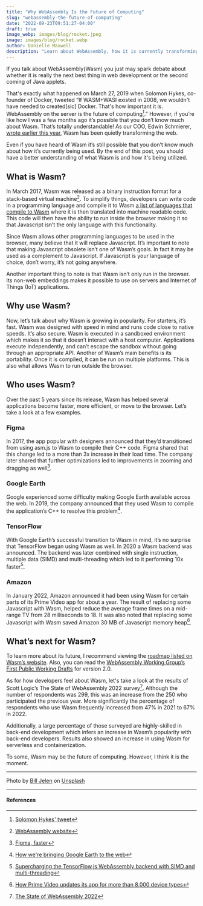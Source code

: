 ```yaml
---
title: "Why WebAssembly Is the Future of Computing"
slug: "webassembly-the-future-of-computing"
date: "2022-09-23T09:51:27-04:00"
draft: true
image_webp: images/blog/rocket.jpeg
image: images/blog/rocket.webp
author: Danielle Maxwell
description: "Learn about WebAssembly, how it is currently transforming web development, and why its future is bright."
---
```


<!--write the summary part that will be previewed *below* and before the "more" comment-->
If you talk about WebAssembly(Wasm) you just may spark debate about whether it is really the next best thing in web development or the second coming of Java applets.

<!--more-->

<!--write the rest of your post below -->

That's exactly what happened on March 27, 2019 when Solomon Hykes, co-founder of Docker, tweeted “If WASM+WASI existed in 2008, we wouldn't have needed to created[sic] Docker. That's how important it is. WebAssembly on the server is the future of computing[^1].” However, if you’re like how I was a few months ago it’s possible that you don’t know much about Wasm. That’s totally understandable! As our COO, Edwin Schmierer, [wrote earlier this year](https://rotational.io/blog/five-technologies-quietly-transforming-the-web/), Wasm has been quietly transforming the web. 

Even if you have heard of Wasm it’s still possible that you don’t know much about how it’s currently being used. By the end of this post, you should have a better understanding of what Wasm is and how it's being utilized.

## What is Wasm?

In March 2017, Wasm was released as a binary instruction format for a stack-based virtual machine[^2]. To simplify things, developers can write code in a programming language and compile it to Wasm [a list of languages that compile to Wasm](https://github.com/appcypher/awesome-wasm-langs) where it is then translated into machine readable code. This code will then have the ability to run inside the browser making it so that Javascript isn’t the only language with this functionality. 

Since Wasm allows other programming languages to be used in the browser, many believe that it will replace Javascript. It’s important to note that making Javascript obsolete isn’t one of Wasm’s goals. In fact it may be used as a complement to Javascript. If Javascript is your language of choice, don’t worry, it’s not going anywhere. 

Another important thing to note is that Wasm isn’t only run in the browser. Its non-web embeddings makes it possible to use on servers and Internet of Things (IoT) applications.


## Why use Wasm?

Now, let’s talk about why Wasm is growing in popularity. For starters, it’s fast. Wasm was designed with speed in mind and runs code close to native speeds. It’s also secure. Wasm is executed in a sandboxed environment which makes it so that it doesn’t interact with a host computer. Applications execute independently, and can’t escape the sandbox without going through an appropriate API. Another of Wasm’s main benefits is its portability. Once it is compiled, it can be run on multiple platforms. This is also what allows Wasm to run outside the browser.



## Who uses Wasm?
Over the past 5 years since its release, Wasm has helped several applications become faster, more efficient, or move to the browser. Let’s take a look at a few examples.


### Figma

In 2017, the app popular with designers announced that they’d transitioned from using  asm.js to Wasm to compile their C++ code. Figma shared that this change led to a more than 3x increase in their load time. The company later shared that further optimizations led to improvements in zooming and dragging as well[^3].


### Google Earth

Google experienced some difficulty making Google Earth available across the web. In 2019, the company announced that they used Wasm to compile the application’s C++ to resolve this problem[^4].


### TensorFlow

With Google Earth’s successful transition to Wasm in mind, it’s no surprise that TensorFlow began using Wasm as well. In 2020 a Wasm backend was announced. The backend was later combined with single instruction, multiple data (SIMD) and multi-threading which led to it performing 10x faster[^5]. 


### Amazon

In January 2022, Amazon announced it had been using Wasm for certain parts of its Prime Video app for about a year. The result of replacing some Javascript with Wasm, helped reduce the average frame times on a mid-range TV from 28 milliseconds to 18. It was also noted that replacing some Javascript with Wasm saved Amazon 30 MB of Javascript memory heap[^6].


## What’s next for Wasm?

To learn more about its future, I recommend viewing the [roadmap listed on Wasm’s website](https://webassembly.org/roadmap/). Also, you can read the [WebAssembly Working Group’s First Public Working Drafts](https://www.w3.org/blog/news/archives/9509) for version 2.0.

As for how developers feel about Wasm, let's take a look at the results of Scott Logic’s The State of WebAssembly 2022 survey[^7]. Although the number of respondents was 299, this was an increase from the 250 who participated the previous year. More significantly the percentage of respondents who use Wasm frequently increased from 47% in 2021 to 67% in 2022. 

Additionally, a large percentage of those surveyed are highly-skilled in back-end development which infers an increase in Wasm’s popularity with back-end developers. Results also showed an increase in using Wasm for serverless and containerization.

To some, Wasm may be the future of computing. However, I think it is the moment.

***

Photo by [Bill Jelen](https://unsplash.com/@billjelen?utm_source=unsplash&utm_medium=referral&utm_content=creditCopyText) on [Unsplash](https://unsplash.com/s/photos/speed?utm_source=unsplash&utm_medium=referral&utm_content=creditCopyText)

***


#### References

[^1]: [Solomon Hykes' tweet](https://twitter.com/solomonstre/status/1111004913222324225?s=20&t=wkFGgH1RYDkCudA9MX2HoA)
[^2]: [WebAssembly website](https://webassembly.org/)
[^3]: [Figma, faster](https://www.figma.com/blog/figma-faster/)
[^4]: [How we're bringing Google Earth to the web](https://web.dev/earth-webassembly/)
[^5]: [Supercharging the TensorFlow.js WebAssembly backend with SIMD and multi-threading](https://blog.tensorflow.org/2020/09/supercharging-tensorflowjs-webassembly.html)
[^6]: [How Prime Video updates its app for more than 8,000 device types](https://www.amazon.science/blog/how-prime-video-updates-its-app-for-more-than-8-000-device-types)
[^7]: [The State of WebAssembly 2022](https://blog.scottlogic.com/2022/06/20/state-of-wasm-2022.html)



